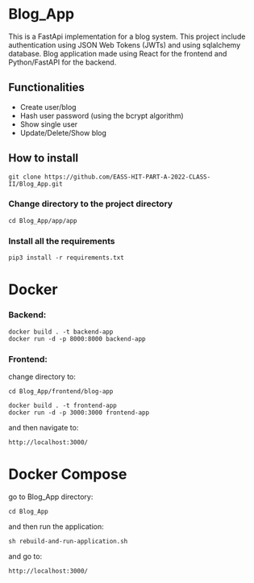 # Blog_App
This is a FastApi implementation for a blog system. This project include authentication using JSON Web Tokens (JWTs) and using sqlalchemy database.
Blog application made using React for the frontend and Python/FastAPI for the backend. 

## Functionalities

 - Create user/blog
 - Hash user password (using the bcrypt algorithm)
 - Show single user
 - Update/Delete/Show blog
 
 

## How to install
```
git clone https://github.com/EASS-HIT-PART-A-2022-CLASS-II/Blog_App.git
```
### Change directory to the project directory
```
cd Blog_App/app/app
```
### Install all the requirements

```
pip3 install -r requirements.txt
```

# Docker
### Backend:
```
docker build . -t backend-app
docker run -d -p 8000:8000 backend-app

```
### Frontend:
change directory to:
```
cd Blog_App/frontend/blog-app
```

```
docker build . -t frontend-app
docker run -d -p 3000:3000 frontend-app
```

and then navigate to: 
```
http://localhost:3000/
```

# Docker Compose 
go to Blog_App directory:
```
cd Blog_App
```
and then run the application:
```
sh rebuild-and-run-application.sh
```
and go to:
```
http://localhost:3000/
```




